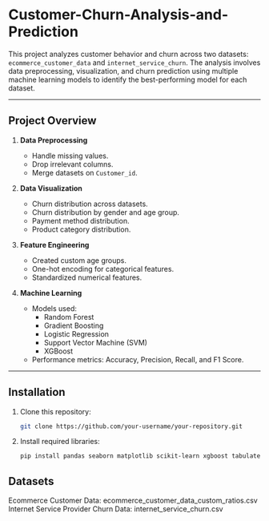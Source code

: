 # Customer-Churn-Analysis-and-Prediction

This project analyzes customer behavior and churn across two datasets: `ecommerce_customer_data` and `internet_service_churn`. The analysis involves data preprocessing, visualization, and churn prediction using multiple machine learning models to identify the best-performing model for each dataset.

---

## Project Overview

1. **Data Preprocessing**
   - Handle missing values.
   - Drop irrelevant columns.
   - Merge datasets on `Customer_id`.

2. **Data Visualization**
   - Churn distribution across datasets.
   - Churn distribution by gender and age group.
   - Payment method distribution.
   - Product category distribution.

3. **Feature Engineering**
   - Created custom age groups.
   - One-hot encoding for categorical features.
   - Standardized numerical features.

4. **Machine Learning**
   - Models used:
     - Random Forest
     - Gradient Boosting
     - Logistic Regression
     - Support Vector Machine (SVM)
     - XGBoost
   - Performance metrics: Accuracy, Precision, Recall, and F1 Score.

---

## Installation

1. Clone this repository:
   ```bash
   git clone https://github.com/your-username/your-repository.git

2. Install required libraries:
   ```bash
   pip install pandas seaborn matplotlib scikit-learn xgboost tabulate

## Datasets
Ecommerce Customer Data: ecommerce_customer_data_custom_ratios.csv
Internet Service Provider Churn Data: internet_service_churn.csv
